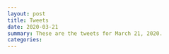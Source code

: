```yaml
---
layout: post
title: Tweets
date: 2020-03-21
summary: These are the tweets for March 21, 2020.
categories:
---
```


